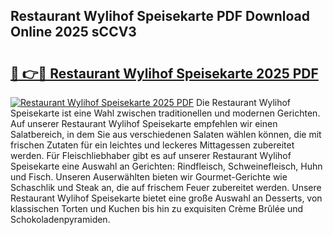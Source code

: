 ## Restaurant Wylihof Speisekarte PDF Download Online 2025 sCCV3

# <h2><a href="http://gc6ortd.nevu.top/?p=Restaurant+Wylihof+Speisekarte">🔗 👉🔴 Restaurant Wylihof Speisekarte 2025 PDF</a></h2>

[![Restaurant Wylihof Speisekarte 2025 PDF](https://i.imgur.com/dBaPXMq.png)](http://gc6ortd.nevu.top/?p=Restaurant+Wylihof+Speisekarte)
Die Restaurant Wylihof Speisekarte ist eine Wahl zwischen traditionellen und modernen Gerichten. Auf unserer Restaurant Wylihof Speisekarte empfehlen wir einen Salatbereich, in dem Sie aus verschiedenen Salaten wählen können, die mit frischen Zutaten für ein leichtes und leckeres Mittagessen zubereitet werden. Für Fleischliebhaber gibt es auf unserer Restaurant Wylihof Speisekarte eine Auswahl an Gerichten: Rindfleisch, Schweinefleisch, Huhn und Fisch. Unseren Auserwählten bieten wir Gourmet-Gerichte wie Schaschlik und Steak an, die auf frischem Feuer zubereitet werden. Unsere Restaurant Wylihof Speisekarte bietet eine große Auswahl an Desserts, von klassischen Torten und Kuchen bis hin zu exquisiten Crème Brûlée und Schokoladenpyramiden.

